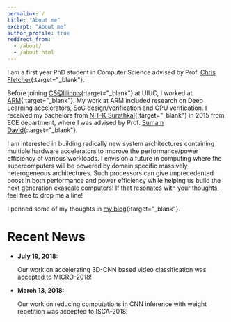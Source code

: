 ```yaml
---
permalink: /
title: "About me"
excerpt: "About me"
author_profile: true
redirect_from: 
  - /about/
  - /about.html
---
```


I am a first year PhD student in Computer Science advised by Prof. [Chris Fletcher](http://cwfletcher.net){:target="_blank"}. 

Before joining [CS@Illinois](https://cs.illinois.edu){:target="_blank"} at UIUC, I worked at [ARM](https://www.arm.com){:target="_blank"}. My work at ARM included research on Deep Learning accelerators, SoC design/verification and GPU verification. I received my bachelors from [NIT-K Surathkal](http://www.nitk.ac.in){:target="_blank"} in 2015 from ECE department, where I was advised by Prof. [Sumam David](http://sumam.nitk.ac.in){:target="_blank"}.

I am interested in building radically new system architectures containing multiple hardware accelerators to improve the performance/power efficiency of various workloads. I envision a future in computing where the supercomputers will be powered by domain specific massively heterogeneous architectures. Such processors can give unprecedented boost in both performance and power efficiency while helping us build the next generation exascale computers! If that resonates with your thoughts, feel free to drop me a line!

I penned some of my thoughts in [my blog](https://karthikhegde.blogspot.in/){:target="_blank"}.



Recent News
======

- **July 19, 2018:**

    Our work on accelerating 3D-CNN based video classification was accepted to MICRO-2018!

- **March 13, 2018:**

    Our work on reducing computations in CNN inference with weight repetition was accepted to ISCA-2018!
